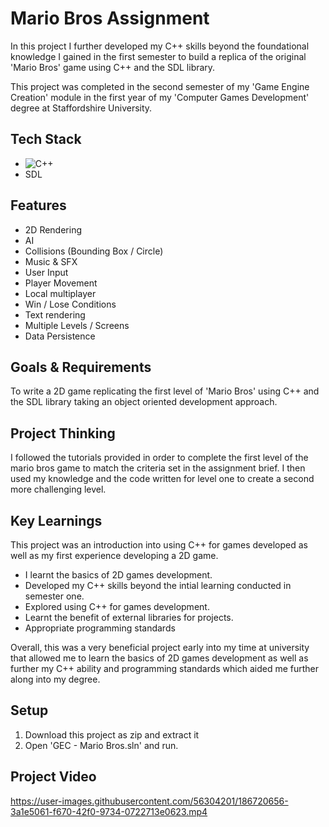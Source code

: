 
# Mario Bros Assignment

In this project I further developed my C++ skills beyond the foundational knowledge I gained in the first semester to build a replica of the original 'Mario Bros' game using C++ and the SDL library.

This project was completed in the second semester of my 'Game Engine Creation' module in the first year of my 'Computer Games Development' degree at Staffordshire University.


## Tech Stack
* ![C++](https://img.shields.io/badge/c++-%2300599C.svg?style=for-the-badge&logo=c%2B%2B&logoColor=white)
* SDL


## Features
- 2D Rendering
- AI
- Collisions (Bounding Box / Circle)
- Music & SFX
- User Input
- Player Movement
- Local multiplayer
- Win / Lose Conditions
- Text rendering
- Multiple Levels / Screens
- Data Persistence


## Goals & Requirements
To write a 2D game replicating the first level of 'Mario Bros' using C++ and the SDL library taking an object oriented development approach.


## Project Thinking
I followed the tutorials provided in order to complete the first level of the mario bros game to match the criteria set in the assignment brief. I then used my knowledge and the code written for level one to create a second more challenging level.


## Key Learnings
This project was an introduction into using C++ for games developed as well as my first experience developing a 2D game.
- I learnt the basics of 2D games development.
- Developed my C++ skills beyond the intial learning conducted in semester one.
- Explored using C++ for games development.
- Learnt the benefit of external libraries for projects.
- Appropriate programming standards

Overall, this was a very beneficial project early into my time at university that allowed me to learn the basics of 2D games development as well as further my C++ ability and programming standards which aided me further along into my degree.


## Setup
1. Download this project as zip and extract it
2. Open 'GEC - Mario Bros.sln' and run.

## Project Video
https://user-images.githubusercontent.com/56304201/186720656-3a1e5061-f670-42f0-9734-0722713e0623.mp4
